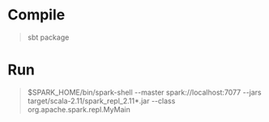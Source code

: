 # Compile

> sbt package

# Run

> $SPARK_HOME/bin/spark-shell --master spark://localhost:7077 --jars target/scala-2.11/spark_repl_2.11*.jar --class org.apache.spark.repl.MyMain
